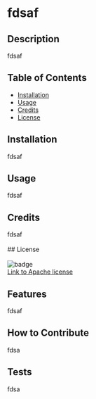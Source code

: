 
    
# fdsaf

## Description
fdsaf

## Table of Contents

- [Installation](#installation)
- [Usage](#usage)
- [Credits](#credits)
- [License](#license)

## Installation

fdsaf

## Usage

fdsaf

## Credits

fdsaf
<br><br>## License<br><br>![badge](https://img.shields.io/badge/license-Apache-lightblue)<br>[Link to Apache license](https://www.apache.org/licenses/LICENSE-2.0)

## Features

fdsaf

## How to Contribute

fdsa

## Tests

fdsa
